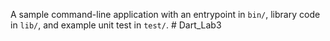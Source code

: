 A sample command-line application with an entrypoint in `bin/`, library code
in `lib/`, and example unit test in `test/`.
#   D a r t _ L a b 3  
 